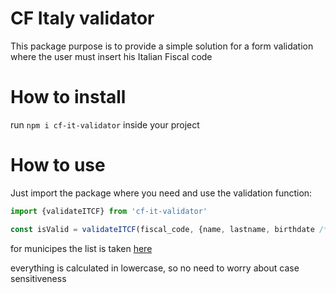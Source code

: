 # CF Italy validator

This package purpose is to provide a simple solution for a form validation where the user must insert his Italian Fiscal code

# How to install

run `npm i cf-it-validator` inside your project

# How to use

Just import the package where you need and use the validation function:

```js
import {validateITCF} from 'cf-it-validator'

const isValid = validateITCF(fiscal_code, {name, lastname, birthdate /*use this formats: DD/MM/YY or DD/MM/YYYY*/, municipe})
```

for municipes the list is taken [here](https://dait.interno.gov.it/territorio-e-autonomie-locali/sut/elenco_codici_comuni.php)

everything is calculated in lowercase, so no need to worry about case sensitiveness

